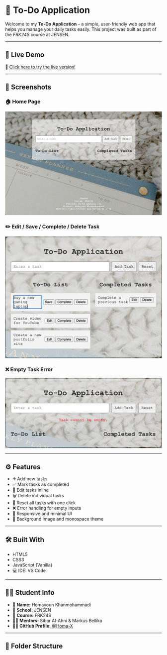 # 📝 To-Do Application

Welcome to my **To-Do Application** – a simple, user-friendly web app that helps you manage your daily tasks easily. This project was built as part of the *FRK24S* course at JENSEN.

---

## 🚀 Live Demo

🔗 [Click here to try the live version!](https://homa-x.github.io/To-Do-Application/)

---

## 📸 Screenshots

### 🏠 Home Page
![Home](Screenshots/Home.PNG)

### ✏️ Edit / Save / Complete / Delete Task
![Task Controls](Screenshots/Edit_Save_Complete_Delete.PNG)

### ❌ Empty Task Error
![Alert](Screenshots/Task_cannot_be_empty.PNG)


---

## ⚙️ Features

- ➕ Add new tasks
- ✅ Mark tasks as completed
- 📝 Edit tasks inline
- 🗑️ Delete individual tasks
- 🔄 Reset all tasks with one click
- ❌ Error handling for empty inputs
- 📱 Responsive and minimal UI
- 🎨 Background image and monospace theme

---

## 🛠️ Built With

- HTML5  
- CSS3  
- JavaScript (Vanilla)  
- 💻 IDE: VS Code  

---

## 👨‍🎓 Student Info

- 👤 **Name:** Homayoun Khanmohammadi  
- 🏫 **School:** JENSEN  
- 📘 **Course:** FRK24S  
- 🧑‍🏫 **Mentors:** Sibar Al-Ahni & Markus Bellika  
- 🧑‍💻 **GitHub Profile:** [@Homa-X](https://github.com/Homa-X)

---

## 📂 Folder Structure

